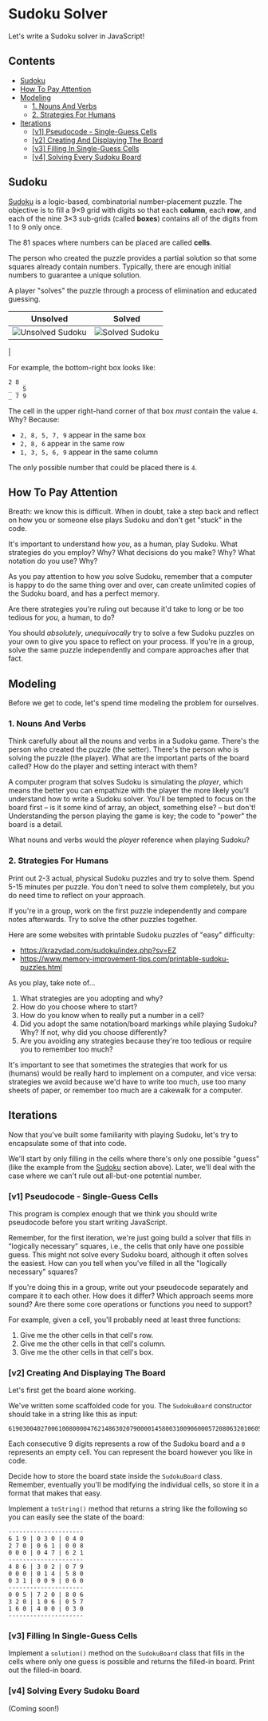 # Sudoku Solver

Let's write a Sudoku solver in JavaScript!

## Contents <!-- omit in toc -->

- [Sudoku](#sudoku)
- [How To Pay Attention](#how-to-pay-attention)
- [Modeling](#modeling)
  - [1. Nouns And Verbs](#1-nouns-and-verbs)
  - [2. Strategies For Humans](#2-strategies-for-humans)
- [Iterations](#iterations)
  - [[v1] Pseudocode - Single-Guess Cells](#v1-pseudocode---single-guess-cells)
  - [[v2] Creating And Displaying The Board](#v2-creating-and-displaying-the-board)
  - [[v3] Filling In Single-Guess Cells](#v3-filling-in-single-guess-cells)
  - [[v4] Solving Every Sudoku Board](#v4-solving-every-sudoku-board)

## Sudoku

[Sudoku][wiki-sudoku] is a logic-based, combinatorial number-placement puzzle. The objective is to fill a 9×9 grid with digits so that each **column**, each **row**, and each of the nine 3×3 sub-grids (called **boxes**) contains all of the digits from 1 to 9 only once.

The 81 spaces where numbers can be placed are called **cells**.

The person who created the puzzle provides a partial solution so that some squares already contain numbers. Typically, there are enough initial numbers to guarantee a unique solution.

A player "solves" the puzzle through a process of elimination and educated guessing.

| Unsolved  | Solved  |
|---|---|
| ![Unsolved Sudoku][img-unsolved-sudoku] |  ![Solved Sudoku][img-solved-sudoku]
 |

For example, the bottom-right box looks like:

```text
2 8 _
_ _ 5
_ 7 9
```

The cell in the upper right-hand corner of that box *must* contain the value `4`. Why? Because:

- `2, 8, 5, 7, 9` appear in the same box
- `2, 8, 6` appear in the same row
- `1, 3, 5, 6, 9` appear in the same column

The only possible number that could be placed there is `4`.

## How To Pay Attention

Breath: we know this is difficult. When in doubt, take a step back and reflect on how you or someone else plays Sudoku and don't get "stuck" in the code.

It's important to understand how *you*, as a human, play Sudoku. What strategies do you employ? Why? What decisions do you make? Why? What notation do you use? Why?

As you pay attention to how *you* solve Sudoku, remember that a computer is happy to do the same thing over and over, can create unlimited copies of the Sudoku board, and has a perfect memory.

Are there strategies you're ruling out because it'd take to long or be too tedious for *you*, a human, to do?

You should *absolutely*, *unequivocally* try to solve a few Sudoku puzzles on your own to give you space to reflect on your process. If you're in a group, solve the same puzzle independently and compare approaches after that fact.

## Modeling

Before we get to code, let's spend time modeling the problem for ourselves.

### 1. Nouns And Verbs

Think carefully about all the nouns and verbs in a Sudoku game. There's the person who created the puzzle (the setter). There's the person who is solving the puzzle (the player). What are the important parts of the board called?  How do the player and setting interact with them?

A computer program that solves Sudoku is simulating the *player*, which means the better you can empathize with the player the more likely you'll understand how to write a Sudoku solver. You'll be tempted to focus on the board first – is it some kind of array, an object, something else? – but don't!  Understanding the person playing the game is key; the code to "power" the board is a detail.

What nouns and verbs would the *player* reference when playing Sudoku?

### 2. Strategies For Humans

Print out 2-3 actual, physical Sudoku puzzles and try to solve them. Spend 5-15 minutes per puzzle. You don't need to solve them completely, but you do need time to reflect on your approach.

If you're in a group, work on the first puzzle independently and compare notes afterwards. Try to solve the other puzzles together.

Here are some websites with printable Sudoku puzzles of "easy" difficulty:

- <https://krazydad.com/sudoku/index.php?sv=EZ>
- <https://www.memory-improvement-tips.com/printable-sudoku-puzzles.html>

As you play, take note of...

1. What strategies are you adopting and why?
2. How do you choose where to start?
3. How do you know when to really put a number in a cell?
4. Did you adopt the same notation/board markings while playing Sudoku?  Why?  If not, why did you choose differently?
5. Are you avoiding any strategies because they're too tedious or require you to remember too much?

It's important to see that sometimes the strategies that work for us (humans) would be really hard to implement on a computer, and vice versa: strategies we avoid because we'd have to write too much, use too many sheets of paper, or remember too much are a cakewalk for a computer.

## Iterations

Now that you've built some familiarity with playing Sudoku, let's try to encapsulate some of that into code.

We'll start by only filling in the cells where there's only one possible "guess" (like the example from the [Sudoku](#sudoku) section above). Later, we'll deal with the case where we can't rule out all-but-one potential number.

### [v1] Pseudocode - Single-Guess Cells

This program is complex enough that we think you should write pseudocode before you start writing JavaScript.

Remember, for the first iteration, we're just going build a solver that fills in "logically necessary" squares, i.e., the cells that only have one possible guess. This might not solve every Sudoku board, although it often solves the easiest. How can you tell when you've filled in all the "logically necessary" squares?

If you're doing this in a group, write out your pseudocode separately and compare it to each other. How does it differ? Which approach seems more sound? Are there some core operations or functions you need to support?

For example, given a cell, you'll probably need at least three functions:

1. Give me the other cells in that cell's row.
2. Give me the other cells in that cell's column.
3. Give me the other cells in that cell's box.

### [v2] Creating And Displaying The Board

Let's first get the board alone working.

We've written some scaffolded code for you. The `SudokuBoard` constructor should take in a string like this as input:

```text
619030040270061008000047621486302079000014580031009060005720806320106057160400030
```

Each consecutive 9 digits represents a row of the Sudoku board and a `0` represents an empty cell. You can represent the board however you like in code.

Decide how to store the board state inside the `SudokuBoard` class. Remember, eventually you'll be modifying the individual cells, so store it in a format that makes that easy.

Implement a `toString()` method that returns a string like the following so you can easily see the state of the board:

```text
---------------------
6 1 9 | 0 3 0 | 0 4 0
2 7 0 | 0 6 1 | 0 0 8
0 0 0 | 0 4 7 | 6 2 1
---------------------
4 8 6 | 3 0 2 | 0 7 9
0 0 0 | 0 1 4 | 5 8 0
0 3 1 | 0 0 9 | 0 6 0
---------------------
0 0 5 | 7 2 0 | 8 0 6
3 2 0 | 1 0 6 | 0 5 7
1 6 0 | 4 0 0 | 0 3 0
---------------------
```

### [v3] Filling In Single-Guess Cells

Implement a `solution()` method on the `SudokuBoard` class that fills in the cells where only one guess is possible and returns the filled-in board. Print out the filled-in board.

### [v4] Solving Every Sudoku Board

(Coming soon!)

[wiki-sudoku]: http://en.wikipedia.org/wiki/Sudoku
[img-unsolved-sudoku]: http://upload.wikimedia.org/wikipedia/commons/thumb/f/ff/Sudoku-by-L2G-20050714.svg/250px-Sudoku-by-L2G-20050714.svg.png
[img-solved-sudoku]: http://upload.wikimedia.org/wikipedia/commons/thumb/3/31/Sudoku-by-L2G-20050714_solution.svg/250px-Sudoku-by-L2G-20050714_solution.svg.png
